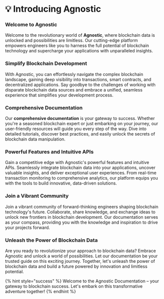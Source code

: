 # 💡 Introducing Agnostic

### Welcome to Agnostic

Welcome to the revolutionary world of **Agnostic**, where blockchain data is unlocked and possibilities are limitless. Our cutting-edge platform empowers engineers like you to harness the full potential of blockchain technology and supercharge your applications with unparalleled insights.

### Simplify Blockchain Development

With Agnostic, you can effortlessly navigate the complex blockchain landscape, gaining deep visibility into transactions, smart contracts, and decentralized applications. Say goodbye to the challenges of working with disparate blockchain data sources and embrace a unified, seamless experience that simplifies your development process.

### Comprehensive Documentation

Our **comprehensive documentation** is your gateway to success. Whether you're a seasoned blockchain expert or just embarking on your journey, our user-friendly resources will guide you every step of the way. Dive into detailed tutorials, discover best practices, and easily unlock the secrets of blockchain data manipulation.

### Powerful Features and Intuitive APIs

Gain a competitive edge with Agnostic's powerful features and intuitive APIs. Seamlessly integrate blockchain data into your applications, uncover valuable insights, and deliver exceptional user experiences. From real-time transaction monitoring to comprehensive analytics, our platform equips you with the tools to build innovative, data-driven solutions.

### Join a Vibrant Community

Join a vibrant community of forward-thinking engineers shaping blockchain technology's future. Collaborate, share knowledge, and exchange ideas to unlock new frontiers in blockchain development. Our documentation serves as your compass, providing you with the knowledge and inspiration to drive your projects forward.

### Unleash the Power of Blockchain Data

Are you ready to revolutionize your approach to blockchain data? Embrace Agnostic and unlock a world of possibilities. Let our documentation be your trusted guide on this exciting journey. Together, let's unleash the power of blockchain data and build a future powered by innovation and limitless potential.

{% hint style="success" %}
Welcome to the Agnostic Documentation – your gateway to blockchain success. Let's embark on this transformative adventure together!
{% endhint %}

